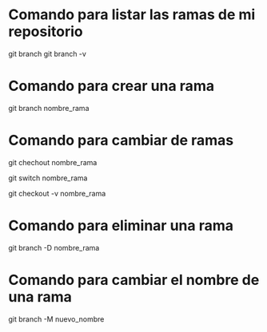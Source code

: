 # Comando para listar las ramas de mi repositorio

git branch 
git branch -v

# Comando para crear una rama
<!-- para crear una rama no se puede utilizar caracteres especiales ni espacios -->
git branch nombre_rama

# Comando para cambiar de ramas

git chechout nombre_rama

<!-- otra opción con switch -->
git switch nombre_rama

<!-- Crea la rama y hace el cambio -->
git checkout -v nombre_rama

# Comando para eliminar una rama

git branch -D nombre_rama

# Comando para cambiar el nombre de una rama

git branch -M nuevo_nombre
